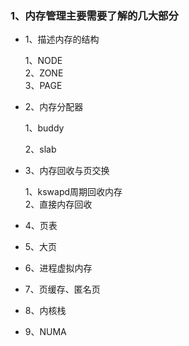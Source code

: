 ### 1、内存管理主要需要了解的几大部分  

- 1、描述内存的结构  

	1、NODE  
	2、ZONE  
	3、PAGE  

- 2、内存分配器  

	1、buddy  

	2、slab  

- 3、内存回收与页交换  
	
	1、kswapd周期回收内存  
	2、直接内存回收  

- 4、页表  

- 5、大页  

- 6、进程虚拟内存  

- 7、页缓存、匿名页  

- 8、内核栈  

- 9、NUMA  

